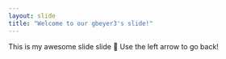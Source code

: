 ```yaml
---
layout: slide
title: "Welcome to our gbeyer3's slide!"
---
```

This is my awesome slide slide :tada:
Use the left arrow to go back!

